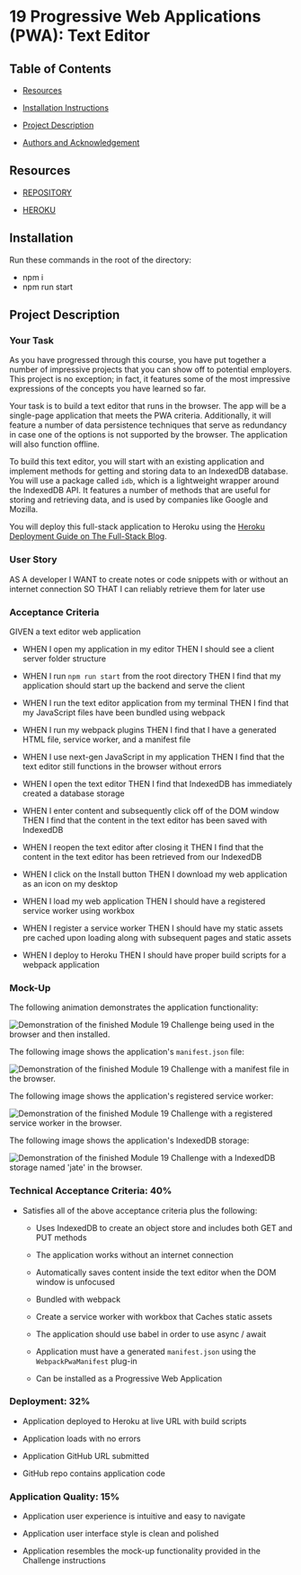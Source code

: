 # 19 Progressive Web Applications (PWA): Text Editor

## Table of Contents
- [Resources](#resources)

- [Installation Instructions](#installation)

- [Project Description](#project-description)

- [Authors and Acknowledgement](#authors-and-acknowledgement)

## Resources
- [REPOSITORY](https://github.com/okdavekk/text-editor)

- [HEROKU](https://desolate-beyond-67319.herokuapp.com/)

## Installation
Run these commands in the root of the directory:

- npm i
- npm run start

## Project Description
### Your Task

As you have progressed through this course, you have put together a number of impressive projects that you can show off to potential employers. This project is no exception; in fact, it features some of the most impressive expressions of the concepts you have learned so far.

Your task is to build a text editor that runs in the browser. The app will be a single-page application that meets the PWA criteria. Additionally, it will feature a number of data persistence techniques that serve as redundancy in case one of the options is not supported by the browser. The application will also function offline.

To build this text editor, you will start with an existing application and implement methods for getting and storing data to an IndexedDB database. You will use a package called `idb`, which is a lightweight wrapper around the IndexedDB API. It features a number of methods that are useful for storing and retrieving data, and is used by companies like Google and Mozilla.

You will deploy this full-stack application to Heroku using the [Heroku Deployment Guide on The Full-Stack Blog](https://coding-boot-camp.github.io/full-stack/heroku/heroku-deployment-guide).

### User Story
AS A developer
I WANT to create notes or code snippets with or without an internet connection
SO THAT I can reliably retrieve them for later use

### Acceptance Criteria
GIVEN a text editor web application

- WHEN I open my application in my editor THEN I should see a client server folder structure

- WHEN I run `npm run start` from the root directory THEN I find that my application should start up the backend and serve the client

- WHEN I run the text editor application from my terminal THEN I find that my JavaScript files have been bundled using webpack

- WHEN I run my webpack plugins THEN I find that I have a generated HTML file, service worker, and a manifest file

- WHEN I use next-gen JavaScript in my application THEN I find that the text editor still functions in the browser without errors

- WHEN I open the text editor THEN I find that IndexedDB has immediately created a database storage

- WHEN I enter content and subsequently click off of the DOM window THEN I find that the content in the text editor has been saved with IndexedDB

- WHEN I reopen the text editor after closing it THEN I find that the content in the text editor has been retrieved from our IndexedDB

- WHEN I click on the Install button THEN I download my web application as an icon on my desktop

- WHEN I load my web application THEN I should have a registered service worker using workbox

- WHEN I register a service worker THEN I should have my static assets pre cached upon loading along with subsequent pages and static assets

- WHEN I deploy to Heroku THEN I should have proper build scripts for a webpack application

### Mock-Up
The following animation demonstrates the application functionality:

![Demonstration of the finished Module 19 Challenge being used in the browser and then installed.](./Assets/00-demo.gif)

The following image shows the application's `manifest.json` file:

![Demonstration of the finished Module 19 Challenge with a manifest file in the browser.](./Assets/01-manifest.png)

The following image shows the application's registered service worker:

![Demonstration of the finished Module 19 Challenge with a registered service worker in the browser.](./Assets/02-service-worker.png)

The following image shows the application's IndexedDB storage:

![Demonstration of the finished Module 19 Challenge with a IndexedDB storage named 'jate' in the browser.](./Assets/03-idb-storage.png)


### Technical Acceptance Criteria: 40%

* Satisfies all of the above acceptance criteria plus the following:

  * Uses IndexedDB to create an object store and includes both GET and PUT methods

  * The application works without an internet connection

  * Automatically saves content inside the text editor when the DOM window is unfocused

  * Bundled with webpack

  * Create a service worker with workbox that Caches static assets

  * The application should use babel in order to use async / await

  * Application must have a generated `manifest.json` using the `WebpackPwaManifest` plug-in

  * Can be installed as a Progressive Web Application

### Deployment: 32%

* Application deployed to Heroku at live URL with build scripts

* Application loads with no errors

* Application GitHub URL submitted

* GitHub repo contains application code

### Application Quality: 15%

* Application user experience is intuitive and easy to navigate

* Application user interface style is clean and polished

* Application resembles the mock-up functionality provided in the Challenge instructions
